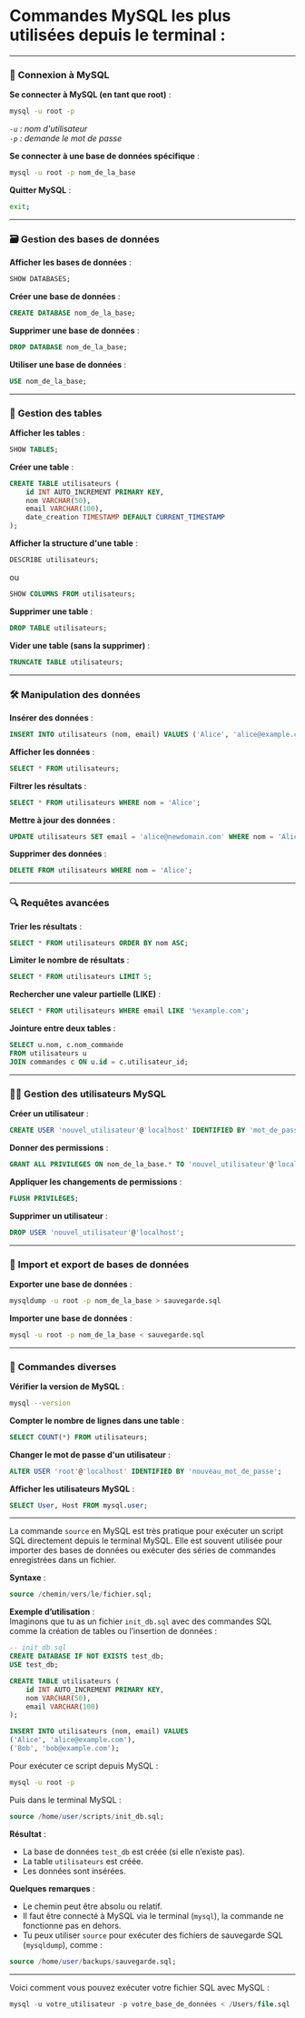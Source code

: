 # Commandes MySQL les plus utilisées depuis le terminal :  

---

### 🔗 **Connexion à MySQL**  
**Se connecter à MySQL (en tant que root)** :  
```bash
mysql -u root -p
```
*`-u` : nom d'utilisateur*  
*`-p` : demande le mot de passe*  

**Se connecter à une base de données spécifique** :  
```bash
mysql -u root -p nom_de_la_base
```

**Quitter MySQL** :  
```bash
exit;
```

---

### 🗃️ **Gestion des bases de données**  
**Afficher les bases de données** :  
```sql
SHOW DATABASES;
```

**Créer une base de données** :  
```sql
CREATE DATABASE nom_de_la_base;
```

**Supprimer une base de données** :  
```sql
DROP DATABASE nom_de_la_base;
```

**Utiliser une base de données** :  
```sql
USE nom_de_la_base;
```

---

### 📝 **Gestion des tables**  
**Afficher les tables** :  
```sql
SHOW TABLES;
```

**Créer une table** :  
```sql
CREATE TABLE utilisateurs (
    id INT AUTO_INCREMENT PRIMARY KEY,
    nom VARCHAR(50),
    email VARCHAR(100),
    date_creation TIMESTAMP DEFAULT CURRENT_TIMESTAMP
);
```

**Afficher la structure d'une table** :  
```sql
DESCRIBE utilisateurs;
```
ou  
```sql
SHOW COLUMNS FROM utilisateurs;
```

**Supprimer une table** :  
```sql
DROP TABLE utilisateurs;
```

**Vider une table (sans la supprimer)** :  
```sql
TRUNCATE TABLE utilisateurs;
```

---

### 🛠️ **Manipulation des données**  
**Insérer des données** :  
```sql
INSERT INTO utilisateurs (nom, email) VALUES ('Alice', 'alice@example.com');
```

**Afficher les données** :  
```sql
SELECT * FROM utilisateurs;
```

**Filtrer les résultats** :  
```sql
SELECT * FROM utilisateurs WHERE nom = 'Alice';
```

**Mettre à jour des données** :  
```sql
UPDATE utilisateurs SET email = 'alice@newdomain.com' WHERE nom = 'Alice';
```

**Supprimer des données** :  
```sql
DELETE FROM utilisateurs WHERE nom = 'Alice';
```

---

### 🔍 **Requêtes avancées**  
**Trier les résultats** :  
```sql
SELECT * FROM utilisateurs ORDER BY nom ASC;
```

**Limiter le nombre de résultats** :  
```sql
SELECT * FROM utilisateurs LIMIT 5;
```

**Rechercher une valeur partielle (LIKE)** :  
```sql
SELECT * FROM utilisateurs WHERE email LIKE '%example.com';
```

**Jointure entre deux tables** :  
```sql
SELECT u.nom, c.nom_commande
FROM utilisateurs u
JOIN commandes c ON u.id = c.utilisateur_id;
```

---

### 🧑‍💻 **Gestion des utilisateurs MySQL**  
**Créer un utilisateur** :  
```sql
CREATE USER 'nouvel_utilisateur'@'localhost' IDENTIFIED BY 'mot_de_passe';
```

**Donner des permissions** :  
```sql
GRANT ALL PRIVILEGES ON nom_de_la_base.* TO 'nouvel_utilisateur'@'localhost';
```

**Appliquer les changements de permissions** :  
```sql
FLUSH PRIVILEGES;
```

**Supprimer un utilisateur** :  
```sql
DROP USER 'nouvel_utilisateur'@'localhost';
```

---

### 🧰 **Import et export de bases de données**  
**Exporter une base de données** :  
```bash
mysqldump -u root -p nom_de_la_base > sauvegarde.sql
```

**Importer une base de données** :  
```bash
mysql -u root -p nom_de_la_base < sauvegarde.sql
```

---

### 📝 **Commandes diverses**  
**Vérifier la version de MySQL** :  
```bash
mysql --version
```

**Compter le nombre de lignes dans une table** :  
```sql
SELECT COUNT(*) FROM utilisateurs;
```

**Changer le mot de passe d'un utilisateur** :  
```sql
ALTER USER 'root'@'localhost' IDENTIFIED BY 'nouveau_mot_de_passe';
```

**Afficher les utilisateurs MySQL** :  
```sql
SELECT User, Host FROM mysql.user;
```

---
La commande `source` en MySQL est très pratique pour exécuter un script SQL directement depuis le terminal MySQL. Elle est souvent utilisée pour importer des bases de données ou exécuter des séries de commandes enregistrées dans un fichier.  

**Syntaxe** :  
```sql
source /chemin/vers/le/fichier.sql;
```

**Exemple d’utilisation** :  
Imaginons que tu as un fichier `init_db.sql` avec des commandes SQL comme la création de tables ou l’insertion de données :  
```sql
-- init_db.sql
CREATE DATABASE IF NOT EXISTS test_db;
USE test_db;

CREATE TABLE utilisateurs (
    id INT AUTO_INCREMENT PRIMARY KEY,
    nom VARCHAR(50),
    email VARCHAR(100)
);

INSERT INTO utilisateurs (nom, email) VALUES
('Alice', 'alice@example.com'),
('Bob', 'bob@example.com');
```

Pour exécuter ce script depuis MySQL :  
```bash
mysql -u root -p
```
Puis dans le terminal MySQL :  
```sql
source /home/user/scripts/init_db.sql;
```

**Résultat** :  
- La base de données `test_db` est créée (si elle n’existe pas).  
- La table `utilisateurs` est créée.  
- Les données sont insérées.  

**Quelques remarques** :  
- Le chemin peut être absolu ou relatif.  
- Il faut être connecté à MySQL via le terminal (`mysql`), la commande ne fonctionne pas en dehors.  
- Tu peux utiliser `source` pour exécuter des fichiers de sauvegarde SQL (`mysqldump`), comme :  
```sql
source /home/user/backups/sauvegarde.sql;
```
---
Voici comment vous pouvez exécuter votre fichier SQL avec MySQL :
```sql
mysql -u votre_utilisateur -p votre_base_de_données < /Users/file.sql
```